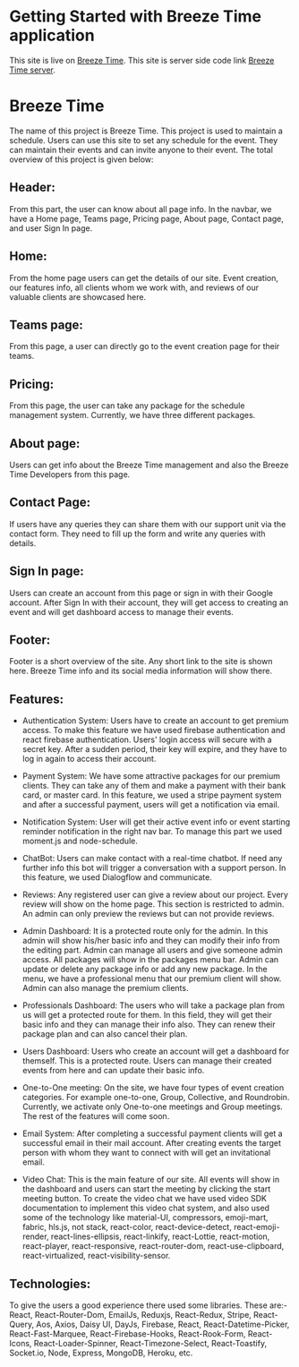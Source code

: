 # Getting Started with Breeze Time application

This site is live on [Breeze Time](https://breeze-time.netlify.app).
This site is server side code link [Breeze Time server](https://github.com/Neamul01/breeze-time-server).

# Breeze Time 

The name of this project is Breeze Time. This project is used to maintain a schedule. Users can use this site to set any schedule for the event. They can maintain their events and can invite anyone to their event. The total overview of this project is given below:

## Header: 
From this part, the user can know about all page info. In the navbar, we have a Home page, Teams page, Pricing page, About page, Contact page, and user Sign In page.

## Home: 
From the home page users can get the details of our site. Event creation, our features info, all clients whom we work with, and reviews of our valuable clients are showcased here.

## Teams page: 
From this page, a user can directly go to the event creation page for their teams.

## Pricing: 
From this page, the user can take any package for the schedule management system. Currently, we have three different packages. 

## About page: 
Users can get info about the Breeze Time management and also the Breeze Time Developers from this page.

## Contact Page: 
If users have any queries they can share them with our support unit via the contact form. They need to fill up the form and write any queries with details.

## Sign In page: 
Users can create an account from this page or sign in with their Google account. After Sign In with their account, they will get access to creating an event and will get dashboard access to manage their events.

## Footer: 
Footer is a short overview of the site. Any short link to the site is shown here. Breeze Time info and its social media information will show there.

## Features:
* Authentication System: Users have to create an account to get premium access. To make this feature we have used firebase authentication and react firebase authentication. Users' login access will secure with a secret key. After a sudden period, their key will expire, and they have to log in again to access their account.

* Payment System: We have some attractive packages for our premium clients. They can take any of them and make a payment with their bank card, or master card. In this feature, we used a stripe payment system and after a successful payment, users will get a notification via email.

* Notification System: User will get their active event info or event starting reminder notification in the right nav bar. To manage this part we used moment.js and node-schedule.

* ChatBot: Users can make contact with a real-time chatbot. If need any further info this bot will trigger a conversation with a support person. In this feature, we used Dialogflow and communicate.

* Reviews: Any registered user can give a review about our project. Every review will show on the home page. This section is restricted to admin. An admin can only preview the reviews but can not provide reviews.

* Admin Dashboard: It is a protected route only for the admin. In this admin will show his/her basic info and they can modify their info from the editing part. Admin can manage all users and give someone admin access. All packages will show in the packages menu bar. Admin can update or delete any package info or add any new package. In the menu, we have a professional menu that our premium client will show. Admin can also manage the premium clients.

* Professionals Dashboard: The users who will take a package plan from us will get a protected route for them. In this field, they will get their basic info and they can manage their info also. They can renew their package plan and can also cancel their plan.

* Users Dashboard: Users who create an account will get a dashboard for themself. This is a protected route. Users can manage their created events from here and can update their basic info.

* One-to-One meeting: On the site, we have four types of event creation categories. For example one-to-one, Group, Collective, and Roundrobin. Currently, we activate only One-to-one meetings and Group meetings. The rest of the features will come soon.

* Email System: After completing a successful payment clients will get a successful email in their mail account. After creating events the target person with whom they want to connect with will get an invitational email.

* Video Chat: This is the main feature of our site. All events will show in the dashboard and users can start the meeting by clicking the start meeting button. To create the video chat we have used video SDK documentation to implement this video chat system, and also used some of the technology like material-UI, compressors, emoji-mart, fabric, hls.js, not stack, react-color, react-device-detect, react-emoji-render, react-lines-ellipsis, react-linkify, react-Lottie, react-motion, react-player, react-responsive, react-router-dom, react-use-clipboard, react-virtualized, react-visibility-sensor.

## Technologies: 
To give the users a good experience there used some libraries. These are:- React, React-Router-Dom, EmailJs, Reduxjs, React-Redux, Stripe, React-Query, Aos, Axios, Daisy UI, DayJs, Firebase, React, React-Datetime-Picker, React-Fast-Marquee, React-Firebase-Hooks, React-Rook-Form, React-Icons, React-Loader-Spinner, React-Timezone-Select, React-Toastify, Socket.io, Node, Express, MongoDB, Heroku, etc.
